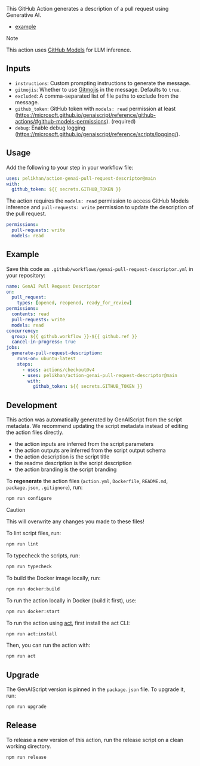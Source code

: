This GitHub Action generates a description of a pull request using Generative AI.

- [example](https://github.com/pelikhan/action-genai-pull-request-descriptor/pull/4#issue-3147857342)

> [!NOTE]
> This action uses [GitHub Models](https://github.com/models) for LLM inference.

## Inputs

- `instructions`: Custom prompting instructions to generate the message.
- `gitmojis`: Whether to use [Gitmojis](https://gitmoji.dev/) in the message. Defaults to `true`.
- `excluded`: A comma-separated list of file paths to exclude from the message.
- `github_token`: GitHub token with `models: read` permission at least (https://microsoft.github.io/genaiscript/reference/github-actions/#github-models-permissions). (required)
- `debug`: Enable debug logging (https://microsoft.github.io/genaiscript/reference/scripts/logging/).

## Usage

Add the following to your step in your workflow file:

```yaml
uses: pelikhan/action-genai-pull-request-descriptor@main
with:
  github_token: ${{ secrets.GITHUB_TOKEN }}
```

The action requires the `models: read` permission to access GitHub Models inference and
`pull-requests: write` permission to update the description of the pull request.

```yaml
permissions:
  pull-requests: write
  models: read
```

## Example

Save this code as `.github/workflows/genai-pull-request-descriptor.yml` in your repository:

```yaml
name: GenAI Pull Request Descriptor
on:
  pull_request:
    types: [opened, reopened, ready_for_review]
permissions:
  contents: read
  pull-requests: write
  models: read
concurrency:
  group: ${{ github.workflow }}-${{ github.ref }}
  cancel-in-progress: true
jobs:
  generate-pull-request-description:
    runs-on: ubuntu-latest
    steps:
      - uses: actions/checkout@v4
      - uses: pelikhan/action-genai-pull-request-descriptor@main
        with:
          github_token: ${{ secrets.GITHUB_TOKEN }}
```

## Development

This action was automatically generated by GenAIScript from the script metadata.
We recommend updating the script metadata instead of editing the action files directly.

- the action inputs are inferred from the script parameters
- the action outputs are inferred from the script output schema
- the action description is the script title
- the readme description is the script description
- the action branding is the script branding

To **regenerate** the action files (`action.yml`, `Dockerfile`, `README.md`, `package.json`, `.gitignore`), run:

```bash
npm run configure
```

> [!CAUTION]
> This will overwrite any changes you made to these files!

To lint script files, run:

```bash
npm run lint
```

To typecheck the scripts, run:

```bash
npm run typecheck
```

To build the Docker image locally, run:

```bash
npm run docker:build
```

To run the action locally in Docker (build it first), use:

```bash
npm run docker:start
```

To run the action using [act](https://nektosact.com/), first install the act CLI:

```bash
npm run act:install
```

Then, you can run the action with:

```bash
npm run act
```

## Upgrade

The GenAIScript version is pinned in the `package.json` file. To upgrade it, run:

```bash
npm run upgrade
```

## Release

To release a new version of this action, run the release script on a clean working directory.

```bash
npm run release
```
